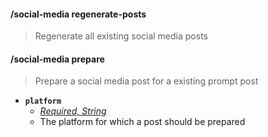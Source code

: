 #### /social-media regenerate-posts
> Regenerate all existing social media posts

#### /social-media prepare
> Prepare a social media post for a existing prompt post
- **`platform`**
  - *[Required, String](proompter-documentation/guides/Quickstart/Slash%20Commands.md####String)*
  - The platform for which a post should be prepared
